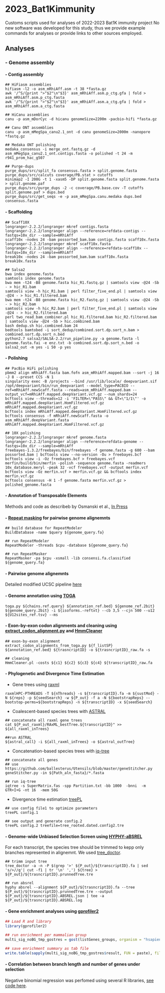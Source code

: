 # 2023_Bat1Kimmunity
Customs scripts used for analyses of 2022-2023 Bat1K immunity project
No new software was developed for this study, thus we provide example commands for analyses or provide links to other sources employed.


## Analyses
### - Genome assembly

#### - Contig assembly
  ```
  ## HiFiasm assemblies
  hifiasm -l2 -o asm_mRhiAff.asm -t 38 *fasta.gz
  awk '/^S/{print ">"$2"\n"$3}' asm_mRhiAff.asm.p_ctg.gfa | fold > asm_mRhiAff.asm.p_ctg.fasta
  awk '/^S/{print ">"$2"\n"$3}' asm_mRhiAff.asm.a_ctg.gfa | fold > asm_mRhiAff.asm.a_ctg.fasta
  
  ## HiCanu assemblies
  canu -p asm_mDorCyc -d hicanu genomeSize=2200m -pacbio-hifi *fasta.gz
  
  ## Canu ONT assemblies
  canu -p asm_mMegSpa_canu2.1_ont -d canu genomeSize=2000m -nanopore *fastq.gz
  
  ## Medaka ONT polishing
  medaka_consensus -i merge_ont.fastq.gz -d asm_mMegSpa_canu2.1_ont.contigs.fasta -o polished -t 24 -m r941_prom_hac_g507
  
  ## Purge-dups
  purge_dups/src/split_fa consensus.fasta > split.genome.fasta
  purge_dups/src/calcuts coverage/PB.stat > cutoffs
  minimap2 -I 200G -t 1 -xasm5 -DP split.genome.fasta split.genome.fasta > split.genome.paf
  purge_dups/src/purge_dups -2 -c coverage/PB.base.cov -T cutoffs split.genome.paf > dups.bed
  purge_dups/src/get_seqs -e -p asm_mMegSpa.canu.medaka dups.bed consensus.fasta
  ```

#### - Scaffolding
  ```
  ## Scaff10X
  longranger-2.2.2/longranger mkref contigs.fasta
  longranger-2.2.2/longranger align --reference=refdata-contigs --fastqs=10x_dir --sample=mRhiAff
  scaff10x -nodes 24 -bam possorted_bam.bam contigs.fasta scaff10x.fasta
  longranger-2.2.2/longranger mkref scaff10x.fasta
  longranger-2.2.2/longranger align --reference=refdata-scaff10x --fastqs=10x_dir --sample=mRhiAff
  break10x -nodes 24 -bam possorted_bam.bam scaff10x.fasta break10x.fasta
  
  ## Salsa2
  bwa index genome.fasta
  samtools index genome.fasta
  bwa mem -t24 -B8 genome.fasta hic_R1.fastq.gz | samtools view -@24 -Sb - > hic_R1.bam
  samtools view -h hic_R1.bam | perl filter_five_end.pl | samtools view -@24 - > hic_R1.filtered.bam
  bwa mem -t24 -B8 genome.fasta hic_R2.fastq.gz | samtools view -@24 -Sb - > hic_R2.bam
  samtools view -h hic_R2.bam | perl filter_five_end.pl | samtools view -@24 - > hic_R2.filtered.bam
  perl two_read_bam_combiner.pl hic_R1.filtered.bam hic_R2.filtered.bam | samtools view -@24 -Sb > hic.combined.bam
  bash dedup.sh hic.combined.bam 24
  bedtools bamtobed -i sort_dedup/combined.sort.dp.sort_n.bam > combined.sort.dp.sort_n.bed
  python2.7 salsa2/SALSA-2.2/run_pipeline.py -a genome.fasta -l genome.fasta.fai -e enz.txt -b combined.sort.dp.sort_n.bed -o salsa2_out -m yes -i 50 -p yes
  ```
  
#### - Polishing
  ```
  ## PacBio HiFi polishing
  pbmm2 align mRhiAff.fasta bam.fofn asm_mRhiAff.mapped.bam --sort -j 16 -J 8 --preset CCS -N 1
  singularity exec -B /projects --bind /usr/lib/locale/ deepvariant.sif /opt/deepvariant/bin/run_deepvariant --model_type=PACBIO --ref=mRhiAff.newScaff.fasta --reads=asm_mRhiAff.mapped.bam --output_vcf=mRhiAff.mapped.deepVariant.vcf.gz --num_shards=24
  bcftools view --threads=12 -i 'FILTER=\"PASS\" && GT=\"1/1\"' -o mRhiAff.mapped.deepVariant.HomFiltered.vcf.gz mRhiAff.mapped.deepVariant.vcf.gz
  bcftools index mRhiAff.mapped.deepVariant.HomFiltered.vcf.gz
  bcftools consensus -f mRhiAff.newScaff.fasta -o asm_mRhiAff.deepVariant.fasta mRhiAff.mapped.deepVariant.HomFiltered.vcf.gz
  
  ## 10X polishing
  longranger-2.2.2/longranger mkref genome.fasta
  longranger-2.2.2/longranger align --reference=refdata-genome --fastqs=10x_dir --sample=mRhiAff
  freebayes-1.3.2/freebayes/bin/freebayes -f genome.fasta -g 600 --bam possorted.bam | bcftools view --no-version -Ou > freebayes.bcf
  bcftools view -i -Oz freebayes.bcf > freebayes.vcf
  merfin/build/bin/merfin -polish -sequence genome.fasta -readmers 10x_database.meryl -peak 32 -vcf freebayes.vcf -output merfin.vcf
  bcftools view -Oz merfin.vcf > merfin.vcf.gz && bcftools index merfin.vcf.gz
  bcftools consensus -H 1 -f genome.fasta merfin.vcf.gz > polished_genome.fasta
  ```


#### - Annotation of Transposable Elements
Methods and code as describeb by Osmanski et al.,  [In Press](https://www.biorxiv.org/content/10.1101/2022.12.28.522108v1)

#### - [Repeat masking](http://www.repeatmasker.org) for pairwise genome alignemnts
  ```
  ## build database for RepeatModeler
  BuildDatabase -name $query ${genome_query.fa}
  
  ## run RepeatModeler
  RepeatModeler -threads $cpu -database ${genome_query.fa}
  
  ## run RepeatMasker
  RepeatMasker -pa $cpu -xsmall -lib consensi.fa.classified ${genome_query.fa}
  ```

#### - Pairwise genome alignemnts
  Detailed modified UCSC pipeline [here](https://github.com/hillerlab/GenomeAlignmentTools)

#### - Genome annotation using [TOGA](https://github.com/hillerlab/TOGA)
  ```
  toga.py ${chains.ref.query} ${annotation_ref.bed} ${genome_ref.2bit} ${genome_query.2bit} -i ${isoforms.-reftxt} --cb 3,5 --cjn 500 --u12 ${U12sites_ref.tsv} --ms
  ```
#### - Exon-by-exon codon alignments and cleaning using [extract_codon_alignment.py](https://github.com/hillerlab/TOGA/blob/master/supply/extract_codon_alignment.py) and [HmmCleaner](https://metacpan.org/dist/Bio-MUST-Apps-HmmCleaner/view/bin/HmmCleaner.pl)
   ```
   ## exon-by-exon alignment
   extract_codon_alignments_from_toga.py ${f_listSP} ${annotation_ref.bed} ${trasncriptID} -o ${trasncriptID}_raw.fa -s
   
   ## cleaning
   HmmCleaner.pl -costs ${c1} ${c2} ${c3} ${c4} ${transcriptID}_raw.fa
   ```
  
#### - Phylogenetic and Divergence Time Estimation
  - Gene trees using [raxml](https://cme.h-its.org/exelixis/web/software/raxml/)
  ```
  raxmlHPC-PTHREADS -T ${nThreads} -s ${transcriptID}.fa -m ${sustMod} -N ${reps} -p ${seedSearch} -w ${P_out} -f a -N ${bootstrapReps} --bootstop-perms=${bootstrapReps} -n ${transcriptID} -x ${seedSearch} 
  ```
  
  - Coalescent-based species trees with [ASTRAL](https://github.com/smirarab/ASTRAL)
  ```
  ## concatenate all raxml gene trees
  cat ${P_out_raxml}/RAxML_bestTree.${transcriptID}" >> ${all_raxml_inTrees}
  
  ##run ASTRAL
  ${astral_call} -i ${all_raxml_inTrees} -o ${astral_outTree}
  ```

  - Concatenation-based species trees with [iq-tree](http://www.iqtree.org/)
  ```
  ## concatenate all genes
  ## use https://github.com/ballesterus/Utensils/blob/master/geneStitcher.py
  geneStitcher.py -in ${Path_aln_fasta}/*.fasta
  
  ## run iq-tree
  iqtree -s SuperMatrix.fas -spp Partition.txt -bb 1000  -bnni  -m GTR+I+G -nt 16  -mem 50G
   ```
   
  - Divergence time estimation [treePL](https://github.com/blackrim/treePL)
   ```
   ## use config file1 to optimize parameters
   treePL config.1

   ## see output and generate config.2
   treePL config.2 treefile=tree_rooted.dated.config2.tre
   ```
   

#### - Genome-wide Unbiased Selection Screen using [HYPHY-aBSREL](https://stevenweaver.github.io/hyphy-site/methods/selection-methods/)
  For each transcript, the species tree should be trimmed to kepp only branches represented in alignemnt. We used [tree_doctor](https://github.com/UCSantaCruzComputationalGenomicsLab/phast/blob/master/src/util/tree_doctor.c).
   ```
  ## trimm input tree 
  tree_doctor -a -n -P $(grep '>' ${P_out}/${transcriptID}.fa | sed 's/>//g'| cut -f1 | tr '\n' ',') ${tree} > ${P_out}/${trasncriptID}.prunnedTree.tre

  ## run absrel
  hyphy absrel --alignment ${P_out}/${trasncriptID}.fa --tree ${P_out}/${trasncriptID}.prunnedTree.tre --output ${P_out}/${trasncriptID}.ABSREL.json | tee -a ${P_out}/${trasncriptID}.ABSREL.log
   ```

#### - Gene enrichment analyses using [gprofiler2](https://biit.cs.ut.ee/gprofiler/page/r)
   ```R
   ## Load R and library
   library(gprofiler2)
   
   ## run enrichment per mammalian group
   multi_sig_noBG_tmp_gostres = gost(listGenes_groups, organism = "hsapiens", significant = TRUE)
   
   ## save enrichment summary as tab file
   write.table(sapply(multi_sig_noBG_tmp_gostres$result, FUN = paste), file=out_summaryErich, sep="\t", quote=FALSE, row.names=FALSE)
```

#### -  Correlation between branch length and number of genes under selection

  Negative binomial regression was perfomed using several R libraries, [see code here](https://github.com/lmdavalos/count2branches).

